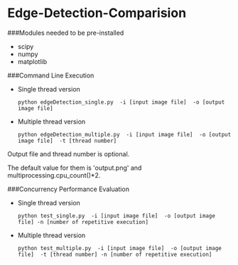 # Edge-Detection-Comparision
###Modules needed to be pre-installed
* scipy
* numpy
* matplotlib

###Command Line Execution
* Single thread version

  `python edgeDetection_single.py  -i [input image file]  -o [output image file]`

* Multiple thread version

  `python edgeDetection_multiple.py  -i [input image file]  -o [output image file]  -t [thread number]`

Output file and thread number is optional.

The default value for them is 'output.png' and multiprocessing.cpu_count()*2.

###Concurrency Performance Evaluation
* Single thread version

  `python test_single.py  -i [input image file]  -o [output image file] -n [number of repetitive execution]`

* Multiple thread version

  `python test_multiple.py  -i [input image file]  -o [output image file]  -t [thread number] -n [number of repetitive execution]`
